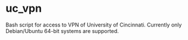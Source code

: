 # uc_vpn
Bash script for access to VPN of University of Cincinnati. Currently only Debian/Ubuntu 64-bit systems are supported.
